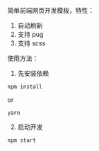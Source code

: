 简单前端网页开发模板，特性：

1. 自动刷新
2. 支持 pug
3. 支持 scss


使用方法：

1. 先安装依赖
```
npm install 
```
or
```
yarn
```


2. 启动开发
```
npm start
```
